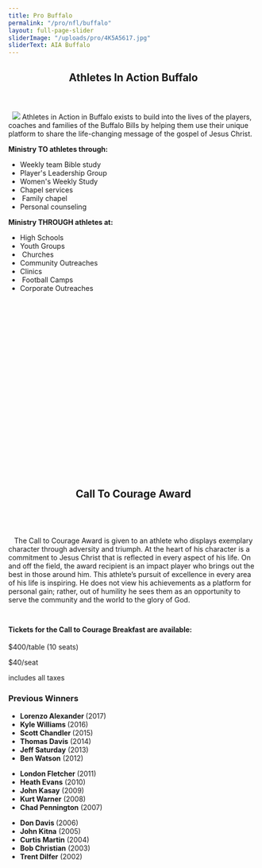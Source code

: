 ```yaml
---
title: Pro Buffalo
permalink: "/pro/nfl/buffalo"
layout: full-page-slider
sliderImage: "/uploads/pro/4K5A5617.jpg"
sliderText: AIA Buffalo
---
```


<div class="row">
<div class=" span-12 cell">
<div class="container"><section class="section" id="about"><header class="section-header container text-center">
<h2 class="title">Athletes In Action <span class="light first-color">Buffalo</span></h2>
</header></section>
</div></div></div>
<div class="row">
<div class=" span-12 cell">
<div class="container"><div class="row">
<div class="col-md-12">
<p>&nbsp; <img class="img-responsive pull-right col-md-5" src="/uploads/pro/12-05-BUF-086-web-big.jpg"> Athletes in Action in Buffalo exists to build into the lives of the players, coaches and families of the Buffalo Bills by helping them use their unique platform to share the life-changing message of the gospel of Jesus Christ.</p>
</div>
</div>
<div class="row">
<div class="col-md-6">
<p><strong>Ministry TO athletes through: </strong></p>
<ul>
<li>Weekly team Bible study</li>
<li>Player's Leadership Group </li>
<li>Women's Weekly Study</li>
<li>Chapel services</li>
<li> Family chapel  </li>
<li>Personal counseling</li>
</ul>
</div>
<div class="col-md-6">
<p><strong>Ministry THROUGH athletes at:</strong> </p>
<ul>
<li>High Schools </li>
<li>Youth Groups</li>
<li> Churches </li>
<li>Community Outreaches </li>
<li>Clinics</li>
<li> Football Camps  </li>
<li>Corporate Outreaches</li>
</ul>
</div>
</div>
</div></div></div>
<div class="row">
<div class=" span-12 cell">
<div class="bg-image pt40 pb40 pb60-xs overlay-container" data-bgattach="/uploads/pro/4K5A5894.jpg" style="background-image: url(&quot;/uploads/pro/4K5A5894.jpg&quot;); height: 350px; background-position: 50% 10%;"><!-- end .overlay -->
<div class="mb20"></div>
<!-- space -->
<div class="container">
<div class="row">
<div class="col-md-8 col-md-push-2"></div>
<!-- End .col-md-8 --></div>
<!-- End .row --></div>
<!-- End .container --></div>

<div class="container"><section class="section" id="about"><header class="section-header container text-center">
<h2>Call To Courage <span class="light first-color">Award</span></h2>
</header></section>
</div>
<div class="container mb20"><div class="row">
<div class="col-md-12">
<p>&nbsp; <br>&nbsp; <img class="img-responsive col-md-6 pull-right" alt="" src="/uploads/pro/CallToCourage-Postcard2018-Front-Web.jpg"> The Call to Courage Award is given to an athlete who displays exemplary character through adversity and triumph. At the heart of his character is a commitment to Jesus Christ that is reflected in every aspect of his life. On and off the field, the award recipient is an impact player who brings out the best in those around him. This athlete’s pursuit of excellence in every area of his life is inspiring. He does not view his achievements as a platform for personal gain; rather, out of humility he sees them as an opportunity to serve the community and the world to the glory of God.</p>
</div>
<div class="col-md-6">
<h5><img class="img-responsive pull-left col-md-12" alt="" src="/uploads/pro/CallToCourage-Postcard2018-Back-Web.jpg"></h5>
</div>
<div class="col-md-6">
<h4>Tickets for the Call to Courage Breakfast are available:</h4>
<p>$400/table (10 seats)</p>
<p>$40/seat</p>
<p>includes all taxes</p>
</div>
</div>
<div class="row">
<p><em></em></p>
<h3 class="title text-center mt40">Previous <span class="light first-color">Winners<span></span></span></h3>
<div class="col-md-4">
<ul>
<li><strong>Lorenzo Alexander </strong>(2017)</li>
<li><strong>Kyle Williams </strong>(2016)</li>
<li><strong>Scott Chandler </strong>(2015)</li>
<li><strong>Thomas Davis</strong> (2014)<strong></strong></li>
<li><strong>Jeff Saturday</strong> (2013)</li>
<li><strong>Ben Watson</strong> (2012)</li>
</ul>
</div>
<div class="col-md-4">
<ul>
<li><strong><strong>London Fletcher</strong> </strong>(2011)</li>
<li><strong>Heath Evans</strong> (2010)</li>
<li><strong>John Kasay</strong> (2009)</li>
<li><strong>Kurt Warner</strong> (2008)</li>
<li><strong>Chad Pennington</strong> (2007)</li>
</ul>
</div>
<div class="col-md-4">
<ul>
<li><strong><strong>Don Davis</strong> </strong>(2006)</li>
<li><strong>John Kitna</strong> (2005)</li>
<li><strong>Curtis Martin</strong> (2004)</li>
<li><strong>Bob Christian</strong> (2003)</li>
<li><strong>Trent Dilfer</strong> (2002)</li>
</ul>
</div>
<div class="span3"><br><br></div>
<p style="text-align: center;"><strong></strong></p>
</div>
</div></div></div>
